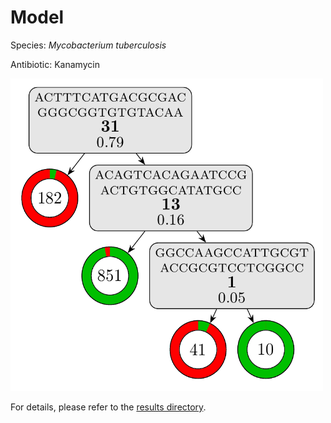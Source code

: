 
# Model

Species: *Mycobacterium tuberculosis*

Antibiotic: Kanamycin

<img src="./model.png" width=500 height=500 />

For details, please refer to the [results directory](../../../../../results/cart_b/mycobacterium%20tuberculosis/kanamycin/repeat_9/).

